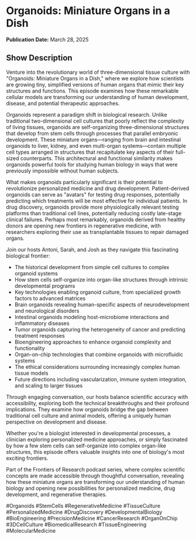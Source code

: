 # Organoids: Miniature Organs in a Dish
**Publication Date:** March 28, 2025


## Show Description

Venture into the revolutionary world of three-dimensional tissue culture with "Organoids: Miniature Organs in a Dish," where we explore how scientists are growing tiny, simplified versions of human organs that mimic their key structures and functions. This episode examines how these remarkable cellular models are transforming our understanding of human development, disease, and potential therapeutic approaches.

Organoids represent a paradigm shift in biological research. Unlike traditional two-dimensional cell cultures that poorly reflect the complexity of living tissues, organoids are self-organizing three-dimensional structures that develop from stem cells through processes that parallel embryonic development. These miniature organs—ranging from brain and intestinal organoids to liver, kidney, and even multi-organ systems—contain multiple cell types arranged in structures that recapitulate key aspects of their full-sized counterparts. This architectural and functional similarity makes organoids powerful tools for studying human biology in ways that were previously impossible without human subjects.

What makes organoids particularly significant is their potential to revolutionize personalized medicine and drug development. Patient-derived organoids can serve as "avatars" for testing drug responses, potentially predicting which treatments will be most effective for individual patients. In drug discovery, organoids provide more physiologically relevant testing platforms than traditional cell lines, potentially reducing costly late-stage clinical failures. Perhaps most remarkably, organoids derived from healthy donors are opening new frontiers in regenerative medicine, with researchers exploring their use as transplantable tissues to repair damaged organs.

Join our hosts Antoni, Sarah, and Josh as they navigate this fascinating biological frontier:

- The historical development from simple cell cultures to complex organoid systems
- How stem cells self-organize into organ-like structures through intrinsic developmental programs
- Key technologies enabling organoid culture, from specialized growth factors to advanced matrices
- Brain organoids revealing human-specific aspects of neurodevelopment and neurological disorders
- Intestinal organoids modeling host-microbiome interactions and inflammatory diseases
- Tumor organoids capturing the heterogeneity of cancer and predicting treatment responses
- Bioengineering approaches to enhance organoid complexity and functionality
- Organ-on-chip technologies that combine organoids with microfluidic systems
- The ethical considerations surrounding increasingly complex human tissue models
- Future directions including vascularization, immune system integration, and scaling to larger tissues

Through engaging conversation, our hosts balance scientific accuracy with accessibility, exploring both the technical breakthroughs and their profound implications. They examine how organoids bridge the gap between traditional cell culture and animal models, offering a uniquely human perspective on development and disease.

Whether you're a biologist interested in developmental processes, a clinician exploring personalized medicine approaches, or simply fascinated by how a few stem cells can self-organize into complex organ-like structures, this episode offers valuable insights into one of biology's most exciting frontiers.

Part of the Frontiers of Research podcast series, where complex scientific concepts are made accessible through thoughtful conversation, revealing how these miniature organs are transforming our understanding of human biology and opening new possibilities for personalized medicine, drug development, and regenerative therapies.

#Organoids #StemCells #RegenerativeMedicine #TissueCulture #PersonalizedMedicine #DrugDiscovery #DevelopmentalBiology #BioEngineering #PrecisionMedicine #CancerResearch #OrganOnChip #3DCellCulture #BiomedicalResearch #TissueEngineering #MolecularMedicine 